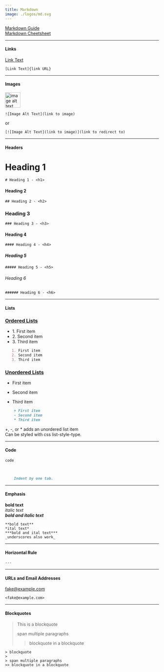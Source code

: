 ```yaml
---
title: Markdown
image: ./logos/md.svg
---
```


<div class="post">


<div id="toc">
</div>
<div id="main">

[Markdown Guide](https://www.markdownguide.org/basic-syntax/)   
[Markdown Cheetsheet](https://www.code2bits.com/assets/cheat-sheets/cheatsheet-markdown.pdf)

---


#### Links

[Link Text](#)

    [Link Text]{link URL}

---

#### Images

<img src="https://image.flaticon.com/icons/png/512/23/23765.png" alt="image alt text" style="width: 50px;"/><br/>

    ![Image Alt Text](link to image)
    
or

    [![Image Alt Text](link to image)](link to redirect to)

---

#### Headers


# Heading 1

    # Heading 1 - <h1>

#### Heading 2

    ## Heading 2 - <h2>

### Heading 3

    ### Heading 3 - <h3>

#### Heading 4

    #### Heading 4 - <h4>

##### Heading 5

    ##### Heading 5 - <h5>

###### Heading 6

    ###### Heading 6 - <h6>

---

#### Lists

<h3><u>Ordered Lists</u></h3>

-   1\. First item
-   2\. Second item
-   3\. Third item

~~~markdown
   1. First item
   2. Second item
   3. Third item
~~~


<h3><u>Unordered Lists</u></h3>


+   First item
*   Second item
-   Third item

~~~markdown
    + First item
    - Second item
    * Third item
~~~
+, -, or * adds an unordered list item<br/>
Can be styled with css list-style-type.

---

#### Code

    code
    
<br/> 
    
~~~markdown
    Indent by one tab.
~~~

---

#### Emphasis

**bold text**<br/>
*italic text*<br/>
***bold and italic text***

    **bold text** 
    *ital text*
    ***bold and ital text***
    _underscores also work_

---

#### Horizontal Rule

    ---

---

#### URLs and Email Addresses


<fake@example.com>

    <fake@example.com>


---

#### Blockquotes

> This is a blockquote
>
> span multiple paragraphs
>> blockquote in a blockquote

    > blockquote
    >
    > span multiple paragraphs
    >> blockquote in a blockquote

</div>